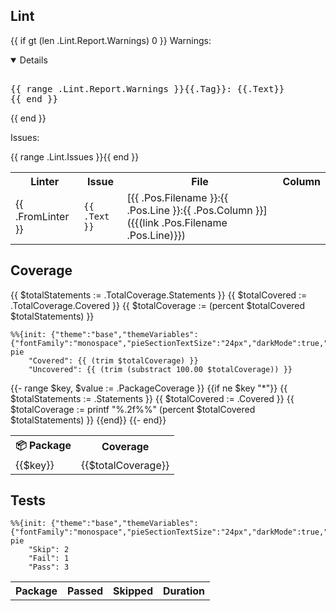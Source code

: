 ## Lint


{{ if gt (len .Lint.Report.Warnings) 0 }}
Warnings: 
<details open>
<pre> 
{{ range .Lint.Report.Warnings }}{{.Tag}}: {{.Text}}
{{ end }} 
</pre>
</details>
{{ end }}


Issues:
<table>
    <tr>
        <th>Linter</th>
        <th>Issue</th>
        <th>File</th>
        <th>Column</th>
    </tr>
    {{ range .Lint.Issues }}<tr>
        <td>{{ .FromLinter }}</td>
        <td><code>{{ .Text }}</code></td>
        <td>[{{ .Pos.Filename }}:{{ .Pos.Line }}:{{ .Pos.Column }}]({{(link .Pos.Filename .Pos.Line)}})</td> 
    </tr>{{ end }}
</table>


## Coverage
{{ $totalStatements := .TotalCoverage.Statements }}
{{ $totalCovered := .TotalCoverage.Covered }}
{{ $totalCoverage := (percent $totalCovered $totalStatements) }}
```mermaid
%%{init: {"theme":"base","themeVariables":{"fontFamily":"monospace","pieSectionTextSize":"24px","darkMode":true,"pie1":"#2da44e","pie2":"#cf222e","pie3":"#dbab0a"}}}%%
pie
    "Covered": {{ (trim $totalCoverage) }}
    "Uncovered": {{ (trim (substract 100.00 $totalCoverage)) }}
```

<table>
<tr>
    <th>📦 Package</th>
    <th>Coverage</th> 
</tr>
{{- range $key, $value := .PackageCoverage }}
{{if ne $key "*"}}
<tr>
    <td>{{$key}}</td>
{{ $totalStatements := .Statements }}
{{ $totalCovered := .Covered }}
{{ $totalCoverage := printf "%.2f%%" (percent $totalCovered $totalStatements) }}
<td>{{$totalCoverage}}</td>
</tr> 
{{end}}
{{- end}}
</table>

## Tests
```mermaid
%%{init: {"theme":"base","themeVariables":{"fontFamily":"monospace","pieSectionTextSize":"24px","darkMode":true,"pie1":"#2da44e","pie2":"#cf222e","pie3":"#dbab0a"}}}%%
pie
    "Skip": 2
    "Fail": 1
    "Pass": 3
```
<table>
    <tr>
        <th>Package</th>
        <th>Passed</th>
        <th>Skipped</th>
        <th>Duration</th>
    </tr>
</table> 